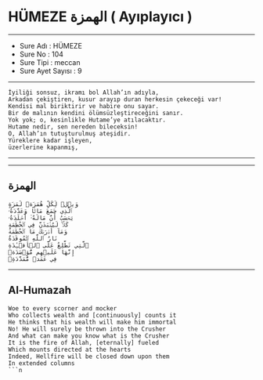 # HÜMEZE الهمزة ( Ayıplayıcı ) 
---
- Sure Adı : HÜMEZE
- Sure No : 104
- Sure Tipi : meccan
- Sure Ayet Sayısı : 9


---

```read
İyiliği sonsuz, ikramı bol Allah’ın adıyla,
Arkadan çekiştiren, kusur arayıp duran herkesin çekeceği var!
Kendisi mal biriktirir ve habire onu sayar.
Bir de malının kendini ölümsüzleştireceğini sanır.
Yok yok; o, kesinlikle Hutame’ye atılacaktır.
Hutame nedir, sen nereden bileceksin!
O, Allah’ın tutuşturulmuş ateşidir.
Yüreklere kadar işleyen,
üzerlerine kapanmış,
```
---

---
## الهمزة
```read
وَيۡلٞ لِّكُلِّ هُمَزَةٖ لُّمَزَةٍ
ٱلَّذِي جَمَعَ مَالٗا وَعَدَّدَهُۥ
يَحۡسَبُ أَنَّ مَالَهُۥٓ أَخۡلَدَهُۥ
كَلَّاۖ لَيُنۢبَذَنَّ فِي ٱلۡحُطَمَةِ
وَمَآ أَدۡرَىٰكَ مَا ٱلۡحُطَمَةُ
نَارُ ٱللَّهِ ٱلۡمُوقَدَةُ
ٱلَّتِي تَطَّلِعُ عَلَى ٱلۡأَفۡـِٔدَةِ
إِنَّهَا عَلَيۡهِم مُّؤۡصَدَةٞ
فِي عَمَدٖ مُّمَدَّدَةِۭ
```
---
## Al-Humazah
```read
Woe to every scorner and mocker
Who collects wealth and [continuously] counts it
He thinks that his wealth will make him immortal
No! He will surely be thrown into the Crusher
And what can make you know what is the Crusher
It is the fire of Allah, [eternally] fueled
Which mounts directed at the hearts
Indeed, Hellfire will be closed down upon them
In extended columns
```n